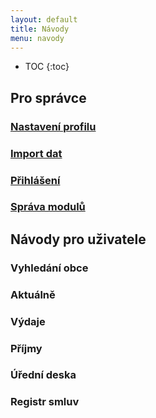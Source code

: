 ```yaml
---
layout: default
title: Návody
menu: navody
---
```


* TOC
{:toc}

## Pro správce

### [Nastavení profilu](./obce/nastaveni-profilu)

### [Import dat](./obce/import)

### [Přihlášení](./obce/prihlaseni)

### [Správa modulů](./obce/sprava-modulu)

## Návody pro uživatele

### Vyhledání obce
### Aktuálně
### Výdaje
### Příjmy
### Úřední deska
### Registr smluv
